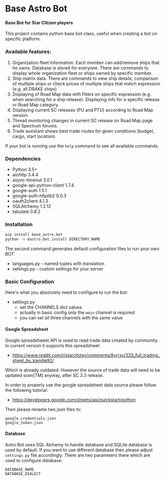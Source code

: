 # Base Astro Bot

#### Base Bot for Star Citizen players

This project contains python base bot class, useful when creating a bot on specific platform.

### Available features:
 1. Organization fleet information. Each member can add/remove ships that he owns. 
 Database is stored for everyone. There are commands to display whole organization fleet or 
 ships owned by specific member.
 1. Ship matrix data. There are commands to view ship details, comparison of multiple ships or check 
 prices of multiple ships that match expression (e.g. all DRAKE ships)
 1. Displaying of Road Map data with filters on specific expression (e.g. when searching for a ship release). 
 Displaying info for a specific release or Road Map category.
 1. Displaying current SC releases (PU and PTU) according to Road Map version.
 1. Thread monitoring changes in current SC release on Road Map page and Spectrum forums.
 1. Trade assistant shows best trade routes for given conditions (budget, cargo, start location).
 
 If your bot is running use the `help` command to see all available commands. 

### Dependencies
* Python 3.5+
* aiohttp 3.4.4
* async-timeout 3.0.1
* google-api-python-client 1.7.4
* google-auth 1.5.1
* google-auth-httplib2 0.0.3
* oauth2client 4.1.3
* SQLAlchemy 1.2.12
* tabulate 0.8.2

### Installation

```bash
pip install base_astro_bot
python -m dastro_bot.install DIRECTORY_NAME
```
The second command generates default configuration files to run your own BOT:
* languages.py - named tuples with translation 
* settings.py - custom settings for your server

### Basic Configuration
Here's what you absolutely need to configure to run the bot:
* settings.py 
  * set the CHANNELS dict values
  * actually in basic config only the `main` channel is required
  * you can set all three channels with the same value

#### Google Spreadsheet
Google spreadsheeet API is used to read trade data created by community.
In current version it supports this spreadsheet:
* https://www.reddit.com/r/starcitizen/comments/8vrrxv/320_full_trading_sheet_by_kamille92/

Which is already outdated. However the source of trade data will need to be updated soon[TM] 
anyway, after SC 3.3 release.  

In order to properly use the google spreadsheet data source please follow the following tutorial:
* https://developers.google.com/sheets/api/quickstart/python

Then please rename two json files to:
```text
google_credentials.json
google_token.json
```

#### Database
Astro Bot uses SQL Alchemy to handle database and SQLite database is used by default. If you want to use 
different database then please adjust `settings.py` file accordingly. 
There are two parameters there which are used to configure database:
```text
DATABASE_NAME
DATABASE_DIALECT
```

